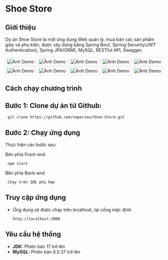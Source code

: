 <!DOCTYPE html>
<html lang="vi">
<head>
    <meta charset="UTF-8">
    <meta name="viewport" content="width=device-width, initial-scale=1.0">

</head>
<body>
    <h1>Shoe Store</h1>
    <div class="section">
        <h2>Giới thiệu</h2>
        <p>Dự án Shoe Store là một ứng dụng Web quản lý, mua bán các sản phẩm giày và phụ kiện, được xây dựng bằng  Spring Boot, Spring Security(JWT Authentication), Spring JPA(ORM), MySQL, RESTful API, Swagger.
      	</p>
        <img src="https://github.com/napersau/Shoe-Store/blob/main/FE/Shoe%20Store/public/%25PUBLIC_URL%25/logo/1.png" alt="Ảnh Demo" style="max-width:100%; height:auto; border:1px solid #ddd; border-radius:5px; padding:5px;"> 
        <img src="https://github.com/napersau/Shoe-Store/blob/main/FE/Shoe%20Store/public/%25PUBLIC_URL%25/logo/2.png" alt="Ảnh Demo" style="max-width:100%; height:auto; border:1px solid #ddd; border-radius:5px; padding:5px;"> 
        <img src="https://github.com/napersau/Shoe-Store/blob/main/FE/Shoe%20Store/public/%25PUBLIC_URL%25/logo/3.png" alt="Ảnh Demo" style="max-width:100%; height:auto; border:1px solid #ddd; border-radius:5px; padding:5px;"> 
        <img src="https://github.com/napersau/Shoe-Store/blob/main/FE/Shoe%20Store/public/%25PUBLIC_URL%25/logo/4.png" alt="Ảnh Demo" style="max-width:100%; height:auto; border:1px solid #ddd; border-radius:5px; padding:5px;"> 
        <img src="https://github.com/napersau/Shoe-Store/blob/main/FE/Shoe%20Store/public/%25PUBLIC_URL%25/logo/5.png" alt="Ảnh Demo" style="max-width:100%; height:auto; border:1px solid #ddd; border-radius:5px; padding:5px;"> 
        <img src="https://github.com/napersau/Shoe-Store/blob/main/FE/Shoe%20Store/public/%25PUBLIC_URL%25/logo/6.png" alt="Ảnh Demo" style="max-width:100%; height:auto; border:1px solid #ddd; border-radius:5px; padding:5px;"> 
        <img src="https://github.com/napersau/Shoe-Store/blob/main/FE/Shoe%20Store/public/%25PUBLIC_URL%25/logo/7.png" alt="Ảnh Demo" style="max-width:100%; height:auto; border:1px solid #ddd; border-radius:5px; padding:5px;"> 
        <img src="https://github.com/napersau/Shoe-Store/blob/main/FE/Shoe%20Store/public/%25PUBLIC_URL%25/logo/8.png" alt="Ảnh Demo" style="max-width:100%; height:auto; border:1px solid #ddd; border-radius:5px; padding:5px;"> 
        <img src="https://github.com/napersau/Shoe-Store/blob/main/FE/Shoe%20Store/public/%25PUBLIC_URL%25/logo/9.png" alt="Ảnh Demo" style="max-width:100%; height:auto; border:1px solid #ddd; border-radius:5px; padding:5px;"> 
        <img src="https://github.com/napersau/Shoe-Store/blob/main/FE/Shoe%20Store/public/%25PUBLIC_URL%25/logo/10.png" alt="Ảnh Demo" style="max-width:100%; height:auto; border:1px solid #ddd; border-radius:5px; padding:5px;">    
    </div>
    <div class="section">
        <h2>Cách chạy chương trình</h2>
        <h2>Bước 1: Clone dự án từ Github:</h2>
        <pre><code> git clone https://github.com/napersau/Shoe-Store.git</code></pre>
        <h2>Bước 2: Chạy ứng dụng </h2>
        <p>Thực hiện các bước sau:</p>
      	<p>Bên phía Front-end</p>
      	<pre><code> npm start</code></pre>
      	<p>Bên phía Back-end</p>
      	<pre><code> Chạy trên IDE phù hợp</code></pre>    
    </div> 
    <div class="section">
      <h2>Truy cập ứng dụng</h2>
      <ul>
          <li>Ứng dụng sẽ được chạy trên localhost, tại cổng mặc định</li>
        <pre><code>http://localhost:3000</code></pre>
      </ul>
    </div>
    <div class="section">
        <h2>Yêu cầu hệ thồng</h2>
        <ul>
            <li><strong>JDK:</strong> Phiên bản 17 trở lên</li>
            <li><strong>MySQL:</strong> Phiên bản 8.0.37 trở lên</li>
        </ul>
    </div>
</body>
</html>
